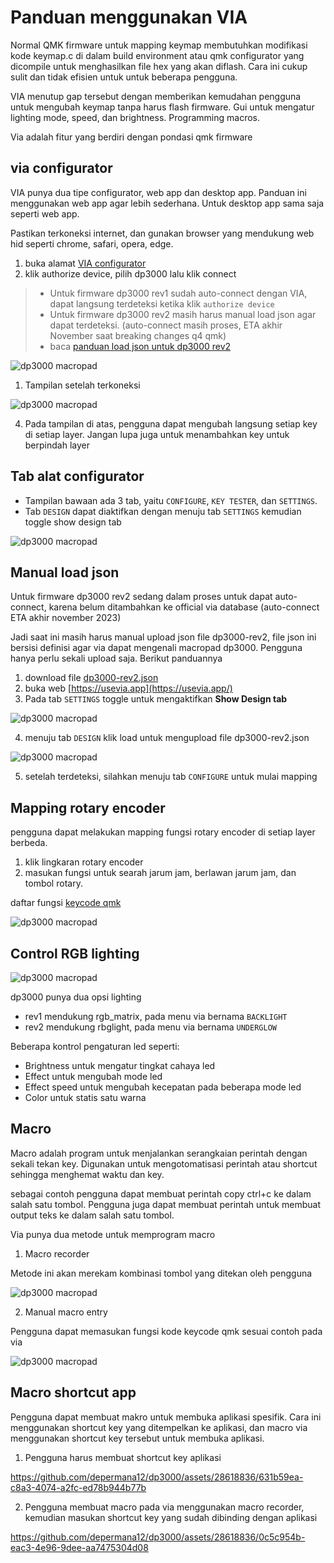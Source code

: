 
# Panduan menggunakan VIA
Normal QMK firmware untuk mapping keymap membutuhkan modifikasi kode keymap.c di dalam build environment atau qmk configurator yang dicompile untuk menghasilkan file hex yang akan diflash. Cara ini cukup sulit dan tidak efisien untuk untuk beberapa pengguna.

VIA menutup gap tersebut dengan memberikan kemudahan pengguna untuk mengubah keymap tanpa harus flash firmware. Gui untuk mengatur lighting mode, speed, dan brightness. Programming macros.

Via adalah fitur yang berdiri dengan pondasi qmk firmware

## via configurator
VIA punya dua tipe configurator, web app dan desktop app. Panduan ini menggunakan web app agar lebih sederhana. Untuk desktop app sama saja seperti web app. 

Pastikan terkoneksi internet, dan gunakan browser yang mendukung web hid seperti chrome, safari, opera, edge.

1. buka alamat [VIA configurator](https://usevia.app/)
2. klik authorize device, pilih dp3000 lalu klik connect

> - Untuk firmware dp3000 rev1 sudah auto-connect dengan VIA, dapat langsung terdeteksi ketika klik `authorize device`
> - Untuk firmware dp3000 rev2 masih harus manual load json agar dapat terdeteksi. (auto-connect masih proses, ETA akhir November saat breaking changes q4 qmk)
> - baca [panduan load json untuk dp3000 rev2](#manual-load-json)
   
![dp3000 macropad](https://i.imgur.com/XS7Pe97h.jpg)

1. Tampilan setelah terkoneksi

![dp3000 macropad](https://i.imgur.com/TYVrkC7h.jpg)

4. Pada tampilan di atas, pengguna dapat mengubah langsung setiap key di setiap layer. Jangan lupa juga untuk menambahkan key untuk berpindah layer

## Tab alat configurator

- Tampilan bawaan ada 3 tab, yaitu `CONFIGURE`, `KEY TESTER`, dan `SETTINGS`. 
- Tab `DESIGN` dapat diaktifkan dengan menuju tab `SETTINGS` kemudian toggle show design tab

![dp3000 macropad](https://i.imgur.com/6lF5fMDh.jpg)

## Manual load json
Untuk firmware dp3000 rev2 sedang dalam proses untuk dapat auto-connect, karena belum ditambahkan ke official via database (auto-connect ETA akhir november 2023)

Jadi saat ini masih harus manual upload json file dp3000-rev2, file json ini bersisi definisi agar via dapat mengenali macropad dp3000. Pengguna hanya perlu sekali upload saja. Berikut panduannya

1. download file [dp3000-rev2.json](https://drive.google.com/uc?id=1wcIDpMSniR9_wCjKMlnjyhLKqqTzrHiz&export=download)
2. buka web [https://usevia.app](https://usevia.app/)
3. Pada tab `SETTINGS` toggle untuk mengaktifkan **Show Design tab**

![dp3000 macropad](https://i.imgur.com/ei5MmHch.jpg)

4. menuju tab `DESIGN` klik load untuk mengupload file dp3000-rev2.json

![dp3000 macropad](https://i.imgur.com/53dmCSch.jpg)

5. setelah terdeteksi, silahkan menuju tab `CONFIGURE` untuk mulai mapping

## Mapping rotary encoder

pengguna dapat melakukan mapping fungsi rotary encoder di setiap layer berbeda.

1. klik lingkaran rotary encoder
2. masukan fungsi untuk searah jarum jam, berlawan jarum jam, dan tombol rotary.

daftar fungsi [keycode qmk](https://docs.qmk.fm/#/keycodes)

![dp3000 macropad](https://i.imgur.com/6RNFG6Nh.jpg)

## Control RGB lighting

![dp3000 macropad](https://i.imgur.com/mpVepRph.jpg)

dp3000 punya dua opsi lighting

- rev1 mendukung rgb_matrix, pada menu via bernama `BACKLIGHT`
- rev2 mendukung rbglight, pada menu via bernama `UNDERGLOW`

Beberapa kontrol pengaturan led seperti:
- Brightness untuk mengatur tingkat  cahaya led
- Effect untuk mengubah mode led
- Effect speed untuk mengubah kecepatan pada beberapa mode led
- Color untuk statis satu warna

## Macro
Macro adalah program untuk menjalankan serangkaian perintah dengan sekali tekan key. Digunakan untuk mengotomatisasi perintah atau shortcut sehingga menghemat waktu dan key.

sebagai contoh pengguna dapat membuat perintah copy ctrl+c ke dalam salah satu tombol. Pengguna juga dapat membuat perintah untuk membuat output teks ke dalam salah satu tombol.

Via punya dua metode untuk memprogram macro

1. Macro recorder

Metode ini akan merekam kombinasi tombol yang ditekan oleh pengguna

![dp3000 macropad](https://i.imgur.com/abDotLZh.jpg)

2. Manual macro entry

Pengguna dapat memasukan fungsi kode keycode qmk sesuai contoh pada via

![dp3000 macropad](https://i.imgur.com/mhaOZPZh.jpg)

## Macro shortcut app

Pengguna dapat membuat makro untuk membuka aplikasi spesifik. Cara ini menggunakan shortcut key yang ditempelkan ke aplikasi, dan macro via menggunakan shortcut key tersebut untuk membuka aplikasi.

1. Pengguna harus membuat shortcut key aplikasi


https://github.com/depermana12/dp3000/assets/28618836/631b59ea-c8a3-4074-a2fc-ed78b944b77b


2. Pengguna membuat macro pada via menggunakan macro recorder, kemudian masukan shortcut key yang sudah dibinding dengan aplikasi


https://github.com/depermana12/dp3000/assets/28618836/0c5c954b-eac3-4e96-9dee-aa7475304d08



